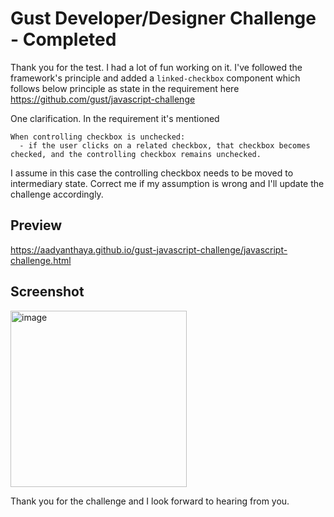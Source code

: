 # Gust Developer/Designer Challenge - Completed

Thank you for the test. I had a lot of fun working on it.
I've followed the framework's principle and added a `linked-checkbox` component which follows below principle as state in the requirement here https://github.com/gust/javascript-challenge

One clarification. In the requirement it's mentioned
```
When controlling checkbox is unchecked:
  - if the user clicks on a related checkbox, that checkbox becomes checked, and the controlling checkbox remains unchecked.
```
I assume in this case the controlling checkbox needs to be moved to intermediary state. Correct me if my assumption is wrong and I'll update the challenge accordingly.

## Preview
https://aadyanthaya.github.io/gust-javascript-challenge/javascript-challenge.html

## Screenshot

<img width="282" alt="image" src="https://user-images.githubusercontent.com/91294460/219740725-fcf59233-782d-4e2e-ace2-1b29964fd0ef.png">

Thank you for the challenge and I look forward to hearing from you.

